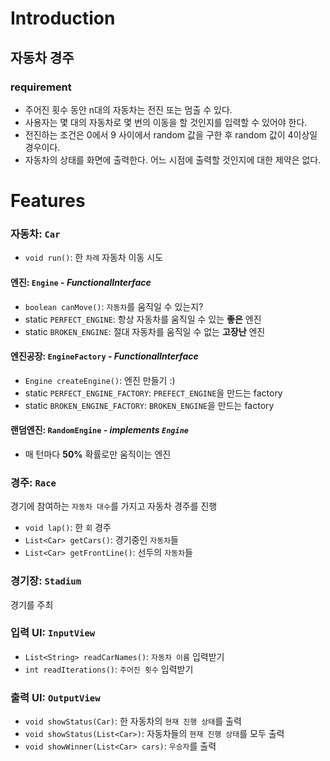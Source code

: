 # Introduction
## 자동차 경주
### requirement
* 주어진 횟수 동안 n대의 자동차는 전진 또는 멈출 수 있다.
* 사용자는 몇 대의 자동차로 몇 번의 이동을 할 것인지를 입력할 수 있어야 한다.
* 전진하는 조건은 0에서 9 사이에서 random 값을 구한 후 random 값이 4이상일 경우이다.
* 자동차의 상태를 화면에 출력한다. 어느 시점에 출력할 것인지에 대한 제약은 없다.

# Features
### 자동차: `Car`
* `void run()`: 한 `차례` 자동차 이동 시도

#### 엔진: `Engine` - *FunctionalInterface*
* `boolean canMove()`: `자동차`를 움직일 수 있는지?
* static `PERFECT_ENGINE`: 항상 자동차를 움직일 수 있는 **좋은** 엔진 
* static `BROKEN_ENGINE`: 절대 자동차를 움직일 수 없는 **고장난** 엔진

#### 엔진공장: `EngineFactory` - *FunctionalInterface*
* `Engine createEngine()`: 엔진 만들기 :)
* static `PERFECT_ENGINE_FACTORY`: `PREFECT_ENGINE`을 만드는 factory  
* static `BROKEN_ENGINE_FACTORY`: `BROKEN_ENGINE`을 만드는 factory

#### 랜덤엔진: `RandomEngine` - *implements `Engine`*
* 매 턴마다 **50%** 확률로만 움직이는 엔진  

### 경주: `Race`
경기에 참여하는 `자동차 대수`를 가지고 자동차 경주를 진행
* `void lap()`: 한 `회` 경주
* `List<Car> getCars()`: 경기중인 `자동차`들
* `List<Car> getFrontLine()`: 선두의 `자동차`들

### 경기장: `Stadium`
경기를 주최

### 입력 UI: `InputView`
* `List<String> readCarNames()`: `자동차 이름` 입력받기
* `int readIterations()`: `주어진 횟수` 입력받기

### 출력 UI: `OutputView`
* `void showStatus(Car)`: 한 자동차의 `현재 진행 상태`를 출력
* `void showStatus(List<Car>)`: 자동차들의 `현재 진행 상태`를 모두 출력
* `void showWinner(List<Car> cars)`: `우승자`를 출력
